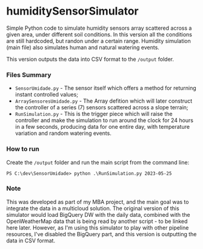 # humiditySensorSimulator
Simple Python code to simulate humidity sensors array scattered across a given area, under different soil conditions. In this version all the conditions are still hardcoded, but randon under a certain range. Humidity simulation (main file) also simulates human and natural watering events.

This version outputs the data into CSV format to the `/output` folder.

### Files Summary

* `SensorUmidade.py` - The sensor itself which offers a method for returning instant controlled values;
* `ArraySensoresUmidade.py` - The Array defition which will later construct the controller of a series (7) sensors scattered across a slope terrain;
* `RunSimulation.py` - This is the trigger piece which will raise the controller and make the simulation to run around the clock for 24 hours in a few seconds, producing data for one entire day, with temperature variation and random watering events. 

### How to run

Create the `/output` folder and run the main script from the command line:

```
PS C:\dev\SensorUmidade> python .\RunSimulation.py 2023-05-25
```

### Note

This was developed as part of my MBA project, and the main goal was to integrate the data in a multicloud solution. The original version of this simulator would load BigQuery DW with the daily data, combined with the OpenWeatherMap data that is being read by another script - to be linked here later. However, as I'm using this simulator to play with other pipeline resources, I've disabled the BigQuery part, and this version is outputting the data in CSV format.
